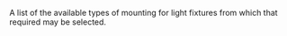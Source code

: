 ﻿A list of the available types of mounting for light fixtures from which that required may be selected.